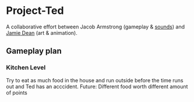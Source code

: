 # Project-Ted
A collaborative effort between Jacob Armstrong (gameplay & [sounds](https://soundcloud.com/jacob-armstrong-2)) and [Jamie Dean](https://www.instagram.com/jamiedean.ig) (art & animation).  

## Gameplay plan

### Kitchen Level
Try to eat as much food in the house and run outside before the time runs out and Ted has an acccident. Future: Different food worth different amount of points
